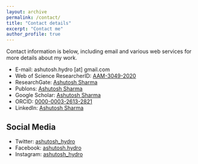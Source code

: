 ```yaml
---
layout: archive
permalink: /contact/
title: "Contact details"
excerpt: "Contact me"
author_profile: true
---
```

Contact information is below, including email and various web services for more details about my work. 

* E-mail: ashutosh.hydro [at] gmail.com
* Web of Science ResearcherID: [AAM-3049-2020](https://publons.com/researcher/1418272/ashutosh-sharma/)
* ResearchGate: [Ashutosh Sharma](https://www.researchgate.net/profile/Ashutosh_Sharma44)
* Publons: [Ashutosh Sharma](https://publons.com/researcher/1418272/ashutosh-sharma/)
* Google Scholar: [Ashutosh Sharma](https://scholar.google.co.in/citations?user=15sE22kAAAAJ&hl=en)
* ORCID: [0000-0003-2613-2821](https://orcid.org/0000-0003-2613-2821)
* LinkedIn: [Ashutosh Sharma](https://www.linkedin.com/in/ashutoshhydro/)

## Social Media
* Twitter: [ashutosh_hydro](http://twitter.com/ashutosh_hydro)
* Facebook: [ashutosh.hydro](https://www.facebook.com/ashutosh.hydro)
* Instagram: [ashutosh_hydro](https://www.instagram.com/ashutosh_hydro/)
